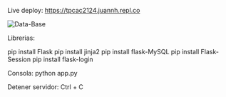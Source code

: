Live deploy: https://tpcac2124.juannh.repl.co

![Data-Base](https://lh3.googleusercontent.com/XuqGdeKBFwhVEueSTrVsFm-Zz7E4kyFNLZ3klj0Buh4VyrkYXJi4ZsMqGT2b0cml-WYkFbCC0rIKiv9VMs5S0BJlB5GT1cXV1jjUZe790lkAWHW5_REk7-Cyl2aNuXwBhMHxkjS_2GeBG-aB_o_v1nHeyD8wq6570ISJmIqn_kFgZnEiyYx3UncjwnBV8jdAQ4-H0z1DMMawPBAk-WNnBDwA8Tjq57F85FdADenHpUUczMPeVwfJ_4bTRUCqogbFXhE0Kr2Ru2eypBoRQf2X9xziOQBB3ia4SeT_m8gVIGcej_EDU0HU1xqlzI2gHBj3bR0KPUK08VphURfTJjwc4fcXErjb0wOhVtIcn-LZNOIZujZl6bmLQV0ZMYxe2SemHWB9PvYgaPQaFL_1ZmaAmSFkznRypA7rW8P8GKCz3ig5BvfCqzDTXMShKYxx-N2mSRIFCDqAm75-epBnzJVAiDq-ipC14O2mE7W5DSP4R0EzNOVuDy1_sWCiYwxFnX_GEtzeMZlZ6vDljFcCQeS2Z9kBu7OdV9C2F0u0hhH6BlGP-ToQyq7SUvSixyf3iURcrFF_LY6pICzFbA8O0XlCs4kY-mZGiauOXJx9ZnANQIj3oE9zHZK0ySQYn6aIB6Fm1UxPXRbjhS9pGtsjcYboWzUQWSSD7iVtzYvXrBba90hZSV8oCvPuILQEXH9Klnd6Y4MULVmsgwOis2hnipHZQuU=w449-h379-no?authuser=0)

Librerias:

pip install Flask
pip install  jinja2
pip install flask-MySQL
pip install Flask-Session
pip install flask-login

Consola:
python app.py

Detener servidor:
Ctrl + C 
